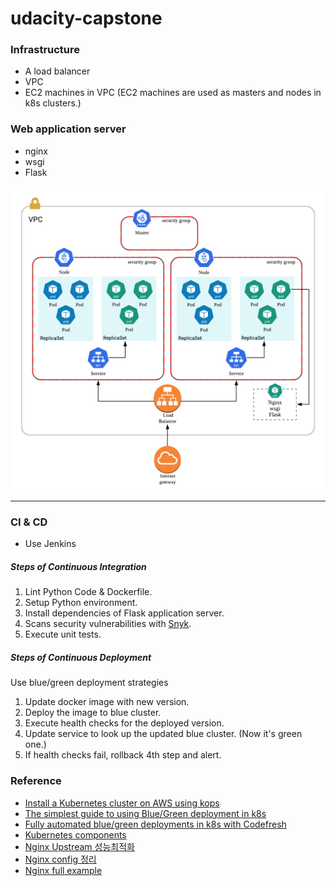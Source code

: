 # udacity-capstone


### Infrastructure
* A load balancer
* VPC
* EC2 machines in VPC (EC2 machines are used as masters and nodes in k8s clusters.)

### Web application server
* nginx
* wsgi
* Flask

![](./infra_chart.png)


---


### CI & CD 
* Use Jenkins 

##### Steps of Continuous Integration
1. Lint Python Code & Dockerfile.
2. Setup Python environment.
3. Install dependencies of Flask application server.
4. Scans security vulnerabilities with [Snyk](https://support.snyk.io/hc/en-us/articles/360004032217-Jenkins-integration-overview).
4. Execute unit tests.

##### Steps of Continuous Deployment
Use blue/green deployment strategies

1. Update docker image with new version.
2. Deploy the image to blue cluster.
3. Execute health checks for the deployed version.
4. Update service to look up the updated blue cluster. (Now it's green one.)
5. If health checks fail, rollback 4th step and alert.

### Reference
* [Install a Kubernetes cluster on AWS using kops](https://kubernetes.io/docs/setup/production-environment/tools/kops/)
* [The simplest guide to using Blue/Green deployment in k8s](https://codefresh.io/kubernetes-tutorial/blue-green-deploy/)
* [Fully automated blue/green deployments in k8s with Codefresh](https://codefresh.io/kubernetes-tutorial/fully-automated-blue-green-deployments-kubernetes-codefresh/)
* [Kubernetes components](https://kubernetes.io/docs/concepts/overview/components/)
* [Nginx Upstream 성능최적화](https://brunch.co.kr/@alden/11)
* [Nginx config 정리](http://bong8nim.com/post/programming/etc/nginx-config-manual/)
* [Nginx full example](https://www.nginx.com/resources/wiki/start/topics/examples/full/)
